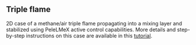 ## Triple flame
2D case of a methane/air triple flame propagating into a mixing layer and stabilized using PeleLMeX active control capabilities.
More details and step-by-step instructions on this case are available in this [tutorial](https://amrex-combustion.github.io/PeleLMeX/manual/html/Tutorials_TripleFlame.html).
